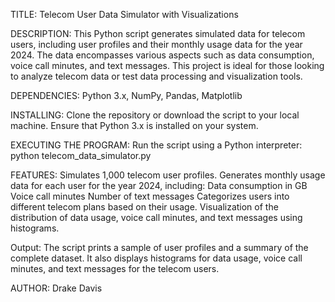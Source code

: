TITLE: 
  Telecom User Data Simulator with Visualizations

DESCRIPTION:
  This Python script generates simulated data for telecom users, including user profiles and their monthly usage data for the year 2024. The data encompasses various aspects such as data consumption, voice call minutes, and text messages. This project is ideal for those looking to analyze telecom data or test data processing and visualization tools.

DEPENDENCIES:
  Python 3.x,
  NumPy,
  Pandas,
  Matplotlib


INSTALLING:
  Clone the repository or download the script to your local machine.
  Ensure that Python 3.x is installed on your system.

EXECUTING THE PROGRAM:
  Run the script using a Python interpreter:
    python telecom_data_simulator.py

FEATURES:
  Simulates 1,000 telecom user profiles.
  Generates monthly usage data for each user for the year 2024, including:
  Data consumption in GB
  Voice call minutes
  Number of text messages
  Categorizes users into different telecom plans based on their usage.
  Visualization of the distribution of data usage, voice call minutes, and text messages using histograms.

Output:
  The script prints a sample of user profiles and a summary of the complete dataset. It also displays histograms for data usage, voice call minutes, and text messages for the telecom users.

AUTHOR:
Drake Davis

